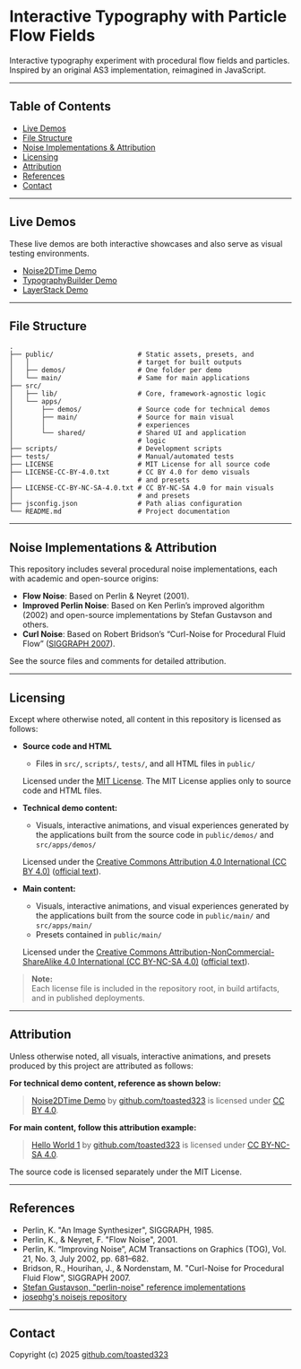 # Interactive Typography with Particle Flow Fields

Interactive typography experiment with procedural flow fields and particles.
Inspired by an original AS3 implementation, reimagined in JavaScript.

---

## Table of Contents

- [Live Demos](#live-demos)
- [File Structure](#file-structure)
- [Noise Implementations & Attribution](#noise-implementations--attribution)
- [Licensing](#licensing)
- [Attribution](#attribution)
- [References](#references)
- [Contact](#contact)

---

## Live Demos

These live demos are both interactive showcases and also serve as visual testing environments.

- [Noise2DTime Demo](https://toasted323.github.io/interactive-typography-with-particle-flow-fields/demos/noise-2d-time/)
- [TypographyBuilder Demo](https://toasted323.github.io/interactive-typography-with-particle-flow-fields/demos/typography-builder/)
- [LayerStack Demo](https://toasted323.github.io/interactive-typography-with-particle-flow-fields/demos/layer-stack/)

---

## File Structure
```
.
├── public/                     # Static assets, presets, and 
│   │                           # target for built outputs
│   ├── demos/                  # One folder per demo
│   └── main/                   # Same for main applications
├── src/
│   ├── lib/                    # Core, framework-agnostic logic
│   └── apps/
│       ├── demos/              # Source code for technical demos
│       ├── main/               # Source for main visual 
│       │                       # experiences
│       └── shared/             # Shared UI and application
│                               # logic
├── scripts/                    # Development scripts
├── tests/                      # Manual/automated tests
├── LICENSE                     # MIT License for all source code
├── LICENSE-CC-BY-4.0.txt       # CC BY 4.0 for demo visuals
│                               # and presets
├── LICENSE-CC-BY-NC-SA-4.0.txt # CC BY-NC-SA 4.0 for main visuals
│                               # and presets
├── jsconfig.json               # Path alias configuration
└── README.md                   # Project documentation
```

---

## Noise Implementations & Attribution

This repository includes several procedural noise implementations, each with academic and open-source origins:

- **Flow Noise**: Based on Perlin & Neyret (2001).
- **Improved Perlin Noise**: Based on Ken Perlin’s improved algorithm (2002) and open-source implementations 
  by Stefan Gustavson and others.
- **Curl Noise**: Based on Robert Bridson’s “Curl-Noise for Procedural Fluid Flow” ([SIGGRAPH 2007](https://www.cs.ubc.ca/~rbridson/docs/bridson-siggraph2007-curlnoise.pdf)).

See the source files and comments for detailed attribution.

---

## Licensing

Except where otherwise noted, all content in this repository is licensed as follows:

- **Source code and HTML**  
  - Files in `src/`, `scripts/`, `tests/`, and all HTML files in `public/`
  
  Licensed under the [MIT License](./LICENSE). The MIT License applies only to source code and HTML files.

- **Technical demo content:**
  - Visuals, interactive animations, and visual experiences generated by the applications built from the source 
    code in `public/demos/` and `src/apps/demos/`
    
  Licensed under the [Creative Commons Attribution 4.0 International (CC BY 4.0)](./LICENSE-CC-BY-4.0.txt) ([official text](https://creativecommons.org/licenses/by/4.0/)).

- **Main content:**
  - Visuals, interactive animations, and visual experiences generated by the applications built from the source 
    code in `public/main/` and `src/apps/main/`
  - Presets contained in `public/main/`

  Licensed under the [Creative Commons Attribution-NonCommercial-ShareAlike 4.0 International (CC BY-NC-SA 4.0)](./LICENSE-CC-BY-NC-SA-4.0.txt) ([official text](https://creativecommons.org/licenses/by-nc-sa/4.0/)).

> **Note:**  
> Each license file is included in the repository root, in build artifacts, and in published deployments.

---

## Attribution

Unless otherwise noted, all visuals, interactive animations, and presets produced by this project are 
attributed as follows:

**For technical demo content, reference as shown below:**

> [Noise2DTime Demo](https://toasted323.github.io/interactive-typography-with-particle-flow-fields/demos/noise-2d-time/) by [github.com/toasted323](https://github.com/toasted323) is licensed under [CC BY 4.0](https://creativecommons.org/licenses/by/4.0/).

**For main content, follow this attribution example:**

> [Hello World 1](https://toasted323.github.io/interactive-typography-with-particle-flow-fields/main/hello-world-1/) by [github.com/toasted323](https://github.com/toasted323) 
> is licensed under [CC BY-NC-SA 4.0](https://creativecommons.org/licenses/by-nc-sa/4.0/).

The source code is licensed separately under the MIT License.


---

## References

- Perlin, K. "An Image Synthesizer", SIGGRAPH, 1985.
- Perlin, K., & Neyret, F. "Flow Noise", 2001.
- Perlin, K. “Improving Noise”, ACM Transactions on Graphics (TOG), Vol. 21, No. 3, July 2002, pp. 681–682.
- Bridson, R., Hourihan, J., & Nordenstam, M. "Curl-Noise for Procedural Fluid Flow", SIGGRAPH 2007.
- [Stefan Gustavson, "perlin-noise" reference implementations](https://github.com/stegu/perlin-noise)
- [josephg's noisejs repository](https://github.com/josephg/noisejs/blob/master/perlin.js)

---

## Contact

Copyright (c) 2025 [github.com/toasted323](https://github.com/toasted323)

